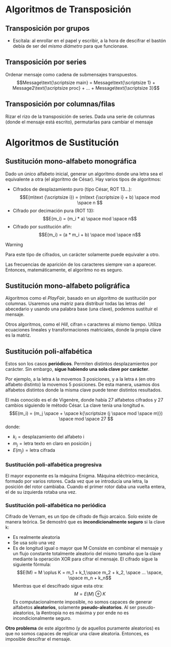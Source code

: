 # Algoritmos de Transposición
## Transposición por grupos

- Escítala: al enrollar en el papel y escribir, a la hora de descifrar el bastón debía de ser del *mismo diámetro* para que funcionase.


## Transposición por series

Ordenar mensaje como cadena de submensajes transpuestos.
$$Message\text{\scriptsize main} = Message\text{\scriptsize 1} + Message2\text{\scriptsize proc} + ... + Message\text{\scriptsize 3}$$


## Transposición por columnas/filas

Rizar el rizo de la transposición de series. Dada una serie de columnas (donde el mensaje está escrito), permutarlas para cambiar el mensaje

# Algoritmos de Sustitución
## Sustitución mono-alfabeto monográfica

Dado un único alfabeto inicial, generar un algoritmo donde una letra sea el equivalente a otra (el algoritmo de César). Hay varios tipos de algoritmos:

- Cifrados de desplazamiento puro (tipo César, ROT 13...):
$$E(m\text {\scriptsize i}) = (m\text {\scriptsize i} + b) \space mod \space n $$
- Cifrado por decimación pura (ROT 13):
$$E(m_i) = (m_i * a) \space mod \space n$$
- Cifrado por sustitución afín:
$$E(m_i) = (a * m_i + b) \space mod \space n$$

>[!warning]
>Para este tipo de cifrados, un carácter solamente puede equivaler a otro.

Las frecuencias de aparición de los caracteres siempre van a aparecer. Entonces, matemáticamente, el algoritmo no es seguro.

## Sustitución mono-alfabeto poligráfica

Algoritmos como el *PlayFair*, basado en un algoritmo de sustitución por columnas. Usaremos una matriz para distribuir todas las letras del abecedario y usando una palabra base (una clave), podemos sustituir el mensaje.

Otros algoritmos, como el *Hill*, cifran `n` caracteres al mismo tiempo. Utiliza ecuaciones lineales y transformaciones matriciales, donde la propia clave es la matriz.


## Sustitución poli-alfabética

Estos son los casos **periódicos**. Permiten distintos desplazamientos por carácter. Sin embargo, **sigue habiendo una sola clave por carácter**. 

Por ejemplo, a la letra `A` la movemos 3 posiciones, y a la letra `A` (en otro alfabeto distinto) la movemos 5 posiciones. De esta manera, usamos dos alfabetos distintos donde la misma clave puede tener distintos resultados.

El más conocido es el de Vigenère, donde había 27 alfabetos cifrados y 27 cambios siguiendo le método César. La clave tenía una longitud `m`.	
$$E(m_i) = (m_j \space + \space k{\scriptsize (j \space mod \space m)}) \space mod \space 27 $$
donde:
- $k_i = \text{desplazamiento del alfabeto i}$ 
- $m_j = \text{letra texto en claro en posición j}$
- $E(m_j) = \text{letra cifrada}$
### Sustitución poli-alfabética progresiva

El mayor exponente es la máquina Enigma. Máquina eléctrico-mecánica, formado por varios rotores. Cada vez que se introducía una letra, la posición del rotor cambiaba. Cuando el primer rotor daba una vuelta entera, el de su izquierda rotaba una vez.

### Sustitución poli-alfabética no periódica

Cifrado de Vernam, es un tipo de cifrado de flujo arcaico. Solo existe de manera teórica. Se demostró que es **incondicionalmente seguro** si la clave k:
- Es realmente aleatoria
- Se usa solo una vez
- Es de longitud igual o mayor que M
Consiste en combinar el mensaje y un flujo constante totalmente aleatorio del mismo tamaño que la clave mediante la operación XOR para cifrar el mensaje. 
El cifrado sigue la siguiente fórmula:
$$E(M) = M \oplus K = m_1 + k_1,\space m_2 + k_2, \space ... \space, \space m_n + k_n$$
Mientras que el descifrado sigue esta otra:
$$M = E(M) \oplus K$$
Es computacionalmente imposible, no somos capaces de generar alfabetos **aleatorios**, solamente **pseudo-aleatorios**. Al ser pseudo-aleatorios, la #entropía no es máxima y por ende no es incondicionalmente seguro.

**Otro problema** de este algoritmo (y de aquellos puramente aleatorios) es que no somos capaces de replicar una clave aleatoria. Entonces, es imposible descifrar el mensaje.

